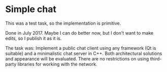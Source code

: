 # Simple chat
This was a test task, so the implementation is primitive.

Done in July 2017. Maybe I can do better now, but I don't want to make edits, so I publish it as it is.

The task was:
Implement a public chat client using any framework (Qt is suitable) and a minimalistic chat server in C++. Both architectural solutions and appearance will be evaluated. There are no restrictions on using third-party libraries for working with the network.
